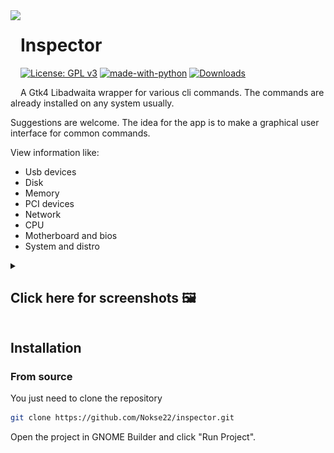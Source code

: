 <img height="128" src="data/icons/hicolor/scalable/apps/io.github.nokse22.inspector.svg" align="left"/>

# Inspector
  [![License: GPL v3](https://img.shields.io/badge/License-GPLv3-blue.svg)](https://www.gnu.org/licenses/gpl-3.0)
  [![made-with-python](https://img.shields.io/badge/Made%20with-Python-ff7b3f.svg)](https://www.python.org/)
  [![Downloads](https://img.shields.io/badge/dynamic/json?color=brightgreen&label=Flathub%20Downloads&query=%24.installs_total&url=https%3A%2F%2Fflathub.org%2Fapi%2Fv2%2Fstats%2Fio.github.nokse22.inspector)](https://flathub.org/apps/details/io.github.nokse22.inspector)
  
  <p>
  A Gtk4 Libadwaita wrapper for various cli commands.
The commands are already installed on any system usually.

Suggestions are welcome. The idea for the app is to make a graphical user interface for common commands.
  </p>
  <p>View information like:
	    <ul>
			  <li>Usb devices</li>
	      <li>Disk</li>
	      <li>Memory</li>
	      <li>PCI devices</li>
	      <li>Network</li>
	      <li>CPU</li>
	      <li>Motherboard and bios</li>
	      <li>System and distro</li>
      </ul>
	  </p>

  <details><summary><h2>Click here for screenshots 🖼️</h2></summary>
  <div align="center">
  <img src="data/resources/screenshot 1.png" height="300"/>
  <img src="data/resources/screenshot 2.png" height="300"/>
  <img src="data/resources/screenshot 3.png" height="300"/>
  <img src="data/resources/screenshot 4.png" height="300"/>
  <img src="data/resources/screenshot 5.png" height="300"/>
  <img src="data/resources/screenshot 6.png" height="300"/>
  <img src="data/resources/screenshot 7.png" height="300"/>
  </div>
  </details>

## Installation

### From source

You just need to clone the repository

```sh
git clone https://github.com/Nokse22/inspector.git
```

Open the project in GNOME Builder and click "Run Project".

